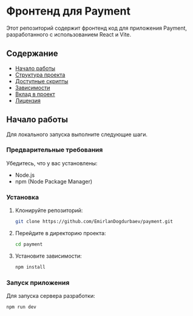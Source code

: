 # Фронтенд для Payment

Этот репозиторий содержит фронтенд код для приложения Payment, разработанного с использованием React и Vite.

## Содержание
- [Начало работы](#начало-работы)
- [Структура проекта](#структура-проекта)
- [Доступные скрипты](#доступные-скрипты)
- [Зависимости](#зависимости)
- [Вклад в проект](#вклад-в-проект)
- [Лицензия](#лицензия)

## Начало работы

Для локального запуска выполните следующие шаги.

### Предварительные требования

Убедитесь, что у вас установлены:
- Node.js
- npm (Node Package Manager)

### Установка

1. Клонируйте репозиторий:
    ```sh
    git clone https://github.com/EmirlanDogdurbaev/payment.git
    ```
2. Перейдите в директорию проекта:
    ```sh
    cd payment
    ```
3. Установите зависимости:
    ```sh
    npm install
    ```

### Запуск приложения

Для запуска сервера разработки:
```sh
npm run dev
